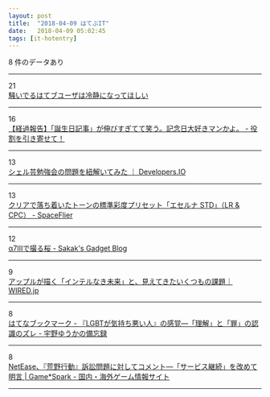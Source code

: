 ```yaml
---
layout: post
title:  "2018-04-09 はてぶIT"
date:   2018-04-09 05:02:45
tags: [it-hotentry]
---
```

8 件のデータあり

<hr><div class="row">
<div class="col-1"><span class="badge badge-pill badge-success h2">21</span></div>
<div class="col-11"><a href='https://anond.hatelabo.jp/20180408225447' target='_blank'>騒いでるはてブユーザは冷静になってほしい</a></div>
</div>
<hr>
<div class="row">
<div class="col-1"><span class="badge badge-pill badge-success h2">16</span></div>
<div class="col-11"><a href='http://aisyuudog.hatenablog.com/entry/2018/04/08/185721' target='_blank'>【経過報告】「誕生日記事」が伸びすぎてて笑う。記念日大好きマンかよ。 - 役割を引き寄せて！</a></div>
</div>
<hr>
<div class="row">
<div class="col-1"><span class="badge badge-pill badge-success h2">13</span></div>
<div class="col-11"><a href='https://dev.classmethod.jp/study_meeting/my-first-shellgei/' target='_blank'>シェル芸勉強会の問題を紐解いてみた ｜ Developers.IO</a></div>
</div>
<hr>
<div class="row">
<div class="col-1"><span class="badge badge-pill badge-success h2">13</span></div>
<div class="col-11"><a href='http://www.spaceflier.com/entry/20180408_lr-preset_eserna-std' target='_blank'>クリアで落ち着いたトーンの標準彩度プリセット「エセルナ STD」（LR & CPC） - SpaceFlier</a></div>
</div>
<hr>
<div class="row">
<div class="col-1"><span class="badge badge-pill badge-success h2">12</span></div>
<div class="col-11"><a href='http://sakak.hatenablog.com/entry/2018/04/08/172302' target='_blank'>α7Ⅲで撮る桜 - Sakak's Gadget Blog</a></div>
</div>
<hr>
<div class="row">
<div class="col-1"><span class="badge badge-pill badge-success h2">9</span></div>
<div class="col-11"><a href='https://wired.jp/2018/04/08/apple-quitting-intel-processors/' target='_blank'>アップルが描く「インテルなき未来」と、見えてきたいくつもの課題｜WIRED.jp</a></div>
</div>
<hr>
<div class="row">
<div class="col-1"><span class="badge badge-pill badge-success h2">8</span></div>
<div class="col-11"><a href='http://b.hatena.ne.jp/entry/yuhka-uno.hatenablog.com/entry/2018/04/08/130112' target='_blank'>はてなブックマーク - 『LGBTが気持ち悪い人』の感覚―「理解」と「罪」の認識のズレ - 宇野ゆうかの備忘録</a></div>
</div>
<hr>
<div class="row">
<div class="col-1"><span class="badge badge-pill badge-success h2">8</span></div>
<div class="col-11"><a href='https://www.gamespark.jp/article/2018/04/08/79853.html' target='_blank'>NetEase、『荒野行動』訴訟問題に対してコメント―「サービス継続」を改めて明言 | Game*Spark - 国内・海外ゲーム情報サイト</a></div>
</div>
<hr>
